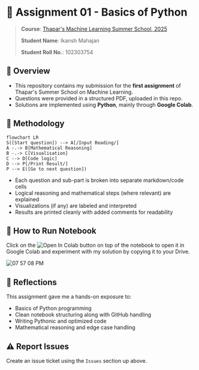 # 📝 Assignment 01 - Basics of Python
> **Course**: [Thapar's Machine Learning Summer School, 2025](https://www.thaparsummerschool.com/)
> 
> **Student Name**: Ikansh Mahajan
>
> **Student Roll No.**: 102303754

## 🔎 Overview
 - This repository contains my submission for the **first assignment** of Thapar's Summer School on Machine Learning.
 - Questions were provided in a structured PDF, uploaded in this repo.
 - Solutions are implemented using **Python**, mainly through **Google Colab**.

## 🔬 Methodology
```mermaid
flowchart LR
S([Start question]) --> A[/Input Reading/]
A -.-> B[Mathematical Reasoning]
B -.-> C[Visualisation]
C --> D[Code logic]
D --> P[/Print Result/]
P --> E([Go to next question])
```
- Each question and sub-part is broken into separate markdown/code cells  
- Logical reasoning and mathematical steps (where relevant) are explained  
- Visualizations (if any) are labeled and interpreted  
- Results are printed cleanly with added comments for readability  

## 🚀 How to Run Notebook
Click on the  <img src="https://colab.research.google.com/assets/colab-badge.svg" alt="Open In Colab">  button on top of the notebook to open it in Google Colab and experiment with my solution by copying it to your Drive.

![07 57 08 PM](https://github.com/user-attachments/assets/e65efa6e-aa6b-45a3-a5e4-c11ea84ecb99)

## 🧾 Reflections
This assignment gave me a hands-on exposure to:
- Basics of Python programming
- Clean notebook structuring along with GitHub handling
- Writing Pythonic and optimized code
- Mathematical reasoning and edge case handling

## ⚠️ Report Issues
Create an issue ticket using the `Issues` section up above.

